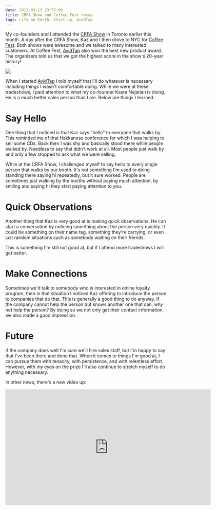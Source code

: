 ```yaml
---
date: 2013-03-13 23:55:09
title: CRFA Show and Coffee Fest recap
tags: Life on Earth, Start-up, AvidTap
---
```

My co-founders and I attended the [CRFA Show][1] in Toronto earlier this month.
A day after the CRFA Show, Kaz and I then drove to NYC for [Coffee Fest][2].
Both shows were awesome and we talked to many interested customers. At Coffee
Fest, [AvidTap][4] also won the best new product award. The organizers told us
that we got the highest score in the show's 20-year history!

[![][5]][5]

When I started [AvidTap][4] I told myself that I'll do whatever is necessary
including things I wasn't comfortable doing. While we were at these tradeshows,
I paid attention to what my co-founder Kasra Nejatian is doing. He is a much
better sales person than I am. Below are things I learned.


# Say Hello

One thing that I noticed is that Kaz says "hello" to everyone that walks by.
This reminded me of that Hakkanese conference for which I was helping to sell
some CDs. Back then I was shy and basically stood there while people walked by.
Needless to say that didn't work at all. Most people just walk by and only a few
stopped to ask what we were selling.

While at the CRFA Show, I challenged myself to say hello to every single person
that walks by our booth. It's not something I'm used to doing standing there
saying hi repeatedly, but it sure worked. People are sometimes just walking by
the booths without paying much attention, by smiling and saying hi they start
paying attention to you.


# Quick Observations

Another thing that Kaz is very good at is making quick observations. He can
start a conversation by noticing something about the person very quickly.
It could be something on their name tag, something they're carrying, or even
just random situations such as somebody waiting on their friends.

This is something I'm still not good at, but if I attend more tradeshows I will
get better.


# Make Connections

Sometimes we'd talk to somebody who is interested in online loyalty program,
then in that situation I noticed Kaz offering to introduce the person to
companies that do that. This is generally a good thing to do anyway. If the
company cannot help the person but knows another one that can, why not help the
person? By doing so we not only get their contact information, we also made a
good impression.


# Future

If the company does well I'm sure we'll hire sales staff, but I'm happy to say
that I've been there and done that. When it comes to things I'm good at, I can
pursue them with tenacity, with persistence, and with relentless effort.
However, with my eyes on the prize I'll also continue to stretch myself to do
anything necessary.

In other news, there's a new video up:
  
<iframe width="640" height="360" src="http://www.youtube.com/embed/AA9-_440lGI" frameborder="0" allowfullscreen></iframe>

  [1]: http://www.crfa.ca/tradeshows/crfashow/
  [2]: http://www.coffeefest.com/
  [3]: http://imagedatastore.appspot.com/ahBzfmltYWdlZGF0YXN0b3JlcgwLEgVpbWFnZRiRTgw
  [4]: http://avidtap.com
  [5]: //imagedatastore.appspot.com/ahBzfmltYWdlZGF0YXN0b3JlcgwLEgVpbWFnZRiRTgw
